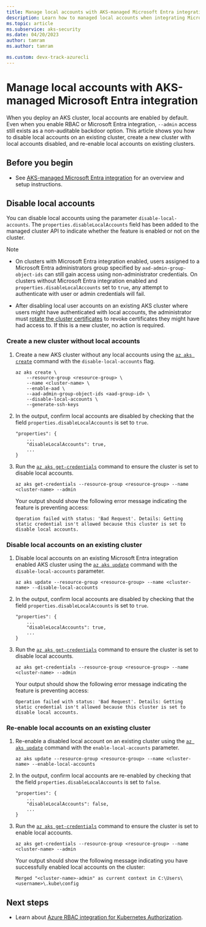 ```yaml
---
title: Manage local accounts with AKS-managed Microsoft Entra integration
description: Learn how to managed local accounts when integrating Microsoft Entra ID in your Azure Kubernetes Service (AKS) clusters.
ms.topic: article
ms.subservice: aks-security
ms.date: 04/20/2023
author: tamram
ms.author: tamram

ms.custom: devx-track-azurecli
---
```


# Manage local accounts with AKS-managed Microsoft Entra integration

When you deploy an AKS cluster, local accounts are enabled by default. Even when you enable RBAC or Microsoft Entra integration, `--admin` access still exists as a non-auditable backdoor option. This article shows you how to disable local accounts on an existing cluster, create a new cluster with local accounts disabled, and re-enable local accounts on existing clusters.

## Before you begin

* See [AKS-managed Microsoft Entra integration](./managed-azure-ad.md) for an overview and setup instructions.

## Disable local accounts

You can disable local accounts using the parameter `disable-local-accounts`. The `properties.disableLocalAccounts` field has been added to the managed cluster API to indicate whether the feature is enabled or not on the cluster.

> [!NOTE]
>
> * On clusters with Microsoft Entra integration enabled, users assigned to a Microsoft Entra administrators group specified by `aad-admin-group-object-ids` can still gain access using non-administrator credentials. On clusters without Microsoft Entra integration enabled and `properties.disableLocalAccounts` set to `true`, any attempt to authenticate with user or admin credentials will fail.
>
> * After disabling local user accounts on an existing AKS cluster where users might have authenticated with local accounts, the administrator must [rotate the cluster certificates](certificate-rotation.md) to revoke certificates they might have had access to. If this is a new cluster, no action is required.

### Create a new cluster without local accounts

1. Create a new AKS cluster without any local accounts using the [`az aks create`][az-aks-create] command with the `disable-local-accounts` flag.

    ```azurecli-interactive
    az aks create \
        --resource-group <resource-group> \
        --name <cluster-name> \
        --enable-aad \
        --aad-admin-group-object-ids <aad-group-id> \
        --disable-local-accounts \
        --generate-ssh-keys
    ```

2. In the output, confirm local accounts are disabled by checking that the field `properties.disableLocalAccounts` is set to `true`.

    ```output
    "properties": {
        ...
        "disableLocalAccounts": true,
        ...
    }
    ```

3. Run the [`az aks get-credentials`][az-aks-get-credentials] command to ensure the cluster is set to disable local accounts.

    ```azurecli-interactive
    az aks get-credentials --resource-group <resource-group> --name <cluster-name> --admin
    ```

    Your output should show the following error message indicating the feature is preventing access:

    ```output
    Operation failed with status: 'Bad Request'. Details: Getting static credential isn't allowed because this cluster is set to disable local accounts.
    ```

### Disable local accounts on an existing cluster

1. Disable local accounts on an existing Microsoft Entra integration enabled AKS cluster using the [`az aks update`][az-aks-update] command with the `disable-local-accounts` parameter.

    ```azurecli-interactive
    az aks update --resource-group <resource-group> --name <cluster-name> --disable-local-accounts
    ```

2. In the output, confirm local accounts are disabled by checking that the field `properties.disableLocalAccounts` is set to `true`.

    ```output
    "properties": {
        ...
        "disableLocalAccounts": true,
        ...
    }
    ```

3. Run the [`az aks get-credentials`][az-aks-get-credentials] command to ensure the cluster is set to disable local accounts.

    ```azurecli-interactive
    az aks get-credentials --resource-group <resource-group> --name <cluster-name> --admin
    ```

    Your output should show the following error message indicating the feature is preventing access:

    ```output
    Operation failed with status: 'Bad Request'. Details: Getting static credential isn't allowed because this cluster is set to disable local accounts.
    ```

### Re-enable local accounts on an existing cluster

1. Re-enable a disabled local account on an existing cluster using the [`az aks update`][az-aks-update] command with the `enable-local-accounts` parameter.

    ```azurecli-interactive
    az aks update --resource-group <resource-group> --name <cluster-name> --enable-local-accounts
    ```

2. In the output, confirm local accounts are re-enabled by checking that the field `properties.disableLocalAccounts` is set to `false`.

    ```output
    "properties": {
        ...
        "disableLocalAccounts": false,
        ...
    }
    ```

3. Run the [`az aks get-credentials`][az-aks-get-credentials] command to ensure the cluster is set to enable local accounts.

    ```azurecli-interactive
    az aks get-credentials --resource-group <resource-group> --name <cluster-name> --admin
    ```

    Your output should show the following message indicating you have successfully enabled local accounts on the cluster:

    ```output
    Merged "<cluster-name>-admin" as current context in C:\Users\<username>\.kube\config
    ```

## Next steps

* Learn about [Azure RBAC integration for Kubernetes Authorization][azure-rbac-integration].

<!-- LINKS - Internal -->
[az-aks-create]: /cli/azure/aks#az_aks_create
[az-aks-update]: /cli/azure/aks#az_aks_update
[az-aks-get-credentials]: /cli/azure/aks#az_aks_get_credentials
[azure-rbac-integration]: manage-azure-rbac.md


